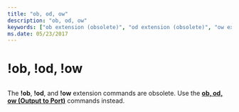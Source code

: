```yaml
---
title: "ob, od, ow"
description: "ob, od, ow"
keywords: ["ob extension (obsolete)", "od extension (obsolete)", "ow extension (obsolete)"]
ms.date: 05/23/2017
---
```


# !ob, !od, !ow


## <span id="ddk__o__dbg"></span><span id="DDK__O__DBG"></span>


The **!ob**, **!od**, and **!ow** extension commands are obsolete. Use the [**ob, od, ow (Output to Port)**](ob--ow--od--output-to-port-.md) commands instead.

 

 







